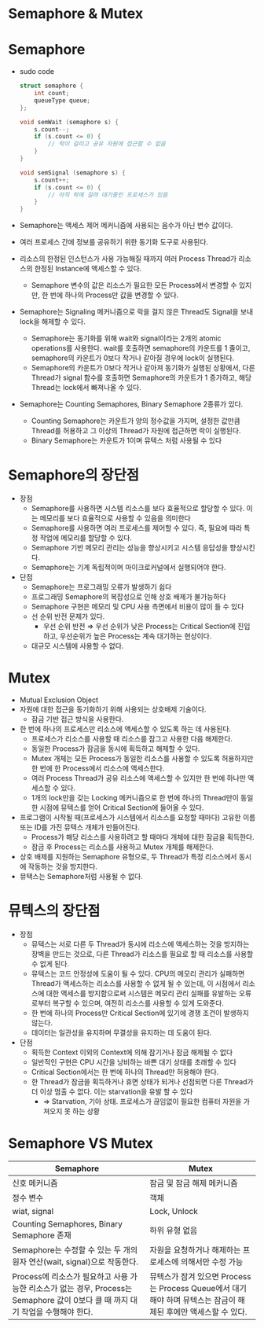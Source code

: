 # Semaphore & Mutex

# Semaphore

- sudo code
    
    ```cpp
    struct semaphore {
        int count;
        queueType queue;
    };
    
    void semWait (semaphore s) {
        s.count--;
        if (s.count <= 0) {
        	// 락이 걸리고 공유 자원에 접근할 수 없음
        }
    } 
    
    void semSignal (semaphore s) {
        s.count++;
        if (s.count <= 0) {
        	// 아직 락에 걸려 대기중인 프로세스가 있음
        }
    }
    ```
    
- Semaphore는 액세스 제어 메커니즘에 사용되는 음수가 아닌 변수 값이다.
- 여러 프로세스 간에 정보를 공유하기 위한 동기화 도구로 사용된다.
- 리소스의 한정된 인스턴스가 사용 가능해질 때까지 여러 Process Thread가 리소스의 한정된 Instance에 액세스할 수 있다.
    - Semaphore 변수의 값은 리소스가 필요한 모든 Process에서 변경할 수 있지만, 한 번에 하나의 Process만 값을 변경할 수 있다.
- Semaphore는 Signaling 메커니즘으로 락을 걸지 않은 Thread도 Signal을 보내 lock을 해제할 수 있다.
    - Semaphore는 동기화를 위해 wait와 signal이라는 2개의 atomic operations를 사용한다. wait를 호출하면 semaphore의 카운트를 1 줄이고, semaphore의 카운트가 0보다 작거나 같아질 경우에 lock이 실행된다.
    - Semaphore의 카운트가 0보다 작거나 같아져 동기화가 실행된 상황에서, 다른 Thread가 signal 함수를 호출하면 Semaphore의 카운트가 1 증가하고, 해당 Thread는 lock에서 빠져나올 수 있다.
- Semaphore는 Counting Semaphores, Binary Semaphore 2종류가 있다.
    - Counting Semaphore는 카운트가 양의 정수값을 가지며, 설정한 값만큼 Thread를 허용하고 그 이상의 Thread가 자원에 접근하면 락이 실행된다.
    - Binary Semaphore는 카운트가 1이며 뮤텍스 처럼 사용될 수 있다

# Semaphore의 장단점

- 장점
    - Semaphore를 사용하면 시스템 리소스를 보다 효율적으로 할당할 수 있다. 이는 메모리를 보다 효율적으로 사용할 수 있음을 의미한다
    - Semaphore를 사용하면 여러 프로세스를 제어할 수 있다. 즉, 필요에 따라 특정 작업에 메모리를 할당할 수 있다.
    - Semaphore 기반 메모리 관리는 성능을 향상시키고 시스템 응답성을 향상시킨다.
    - Semaphore는 기계 독립적이며 마이크로커널에서 실행되어야 한다.
- 단점
    - Semaphore는 프로그래밍 오류가 발생하기 쉽다
    - 프로그래밍 Semaphore의 복잡성으로 인해 상호 배제가 불가능하다
    - Semaphore 구현은 메모리 및 CPU 사용 측면에서 비용이 많이 들 수 있다
    - 선 순위 반전 문제가 있다.
        - 우선 순위 반전 ⇒ 우선 순위가 낮은 Process는 Critical Section에 진입하고, 우선순위가 높은 Process는 계속 대기하는 현상이다.
    - 대규모 시스템에 사용할 수 없다.

# Mutex

- Mutual Exclusion Object
- 자원에 대한 접근을 동기화하기 위해 사용되는 상호배제 기술이다.
    - 잠금 기반 접근 방식을 사용한다.
- 한 번에 하나의 프로세스만 리소스에 액세스할 수 있도록 하는 데 사용된다.
    - 프로세스가 리소스를 사용할 때 리소스를 잠그고 사용한 다음 해제한다.
    - 동일한 Process가 잠금을 동시에 획득하고 해제할 수 있다.
    - Mutex 개체는 모든 Process가 동일한 리소스를 사용할 수 있도록 허용하지만 한 번에 한 Process에서 리소스에 액세스한다.
    - 여러 Process Thread가 공유 리소스에 액세스할 수 있지만 한 번에 하나만 액세스할 수 있다.
    - 1개의 lock만을 갖는 Locking 메커니즘으로 한 번에 하나의 Thread만이 동일한 시점에 뮤텍스를 얻어 Critical Section에 들어올 수 있다.
- 프로그램이 시작될 때(프로세스가 시스템에서 리소스를 요청할 때마다) 고유한 이름 또는 ID를 가진 뮤텍스 개체가 만들어진다.
    - Process가 해당 리소스를 사용하려고 할 때마다 개체에 대한 잠금을 획득한다.
    - 잠금 후 Process는 리소스를 사용하고 Mutex 개체를 해제한다.
- 상호 배제를 지원하는 Semaphore 유형으로, 두 Thread가 특정 리소스에서 동시에 작동하는 것을 방지한다.
- 뮤택스는 Semaphore처럼 사용될 수 없다.

# 뮤텍스의 장단점

- 장점
    - 뮤텍스는 서로 다른 두 Thread가 동시에 리소스에 액세스하는 것을 방지하는 장벽을 만드는 것으로, 다른 Thread가 리소스를 필요로 할 때 리소스를 사용할 수 없게 된다.
    - 뮤텍스는 코드 안정성에 도움이 될 수 있다. CPU의 메모리 관리가 실패하면 Thread가 액세스하는 리소스를 사용할 수 없게 될 수 있는데, 이 시점에서 리소스에 대한 액세스를 방지함으로써 시스템은 메모리 관리 실패를 유발하는 오류로부터 복구할 수 있으며, 여전히 리소스를 사용할 수 있게 도와준다.
    - 한 번에 하나의 Process만 Critical Section에 있기에 경쟁 조건이 발생하지 않는다.
    - 데이터는 일관성을 유지하며 무결성을 유지하는 데 도움이 된다.
- 단점
    - 획득한 Context 이외의 Context에 의해 잠기거나 잠금 해제될 수 없다
    - 일반적인 구현은 CPU 시간을 낭비하는 바쁜 대기 상태를 초래할 수 있다
    - Critical Section에서는 한 번에 하나의 Thread만 허용해야 한다.
    - 한 Thread가 잠금을 획득하거나 휴면 상태가 되거나 선점되면 다른 Thread가 더 이상 멈출 수 없다. 이는 starvation을 유발 할 수 있다
        - ⇒ Starvation, 기아 상태. 프로세스가 끊임없이 필요한 컴퓨터 자원을 가져오지 못 하는 상황

# Semaphore VS Mutex

| Semaphore | Mutex |
| --- | --- |
| 신호 메커니즘 | 잠금 및 잠금 해제 메커니즘 |
| 정수 변수 | 객체 |
| wiat, signal | Lock, Unlock |
| Counting Semaphores, Binary Semaphore 존재 | 하위 유형 없음 |
| Semaphore는 수정할 수 있는 두 개의 원자 연산(wait, signal)으로 작동한다. | 자원을 요청하거나 해제하는 프로세스에 의해서만 수정 가능 |
| Process에 리소스가 필요하고 사용 가능한 리소스가 없는 경우, Process는 Semaphore 값이 0보다 클 때 까지 대기 작업을 수행해야 한다. | 뮤텍스가 잠겨 있으면 Process는 Process Queue에서 대기해야 하며 뮤텍스는 잠금이 해제된 후에만 액세스할 수 있다. |